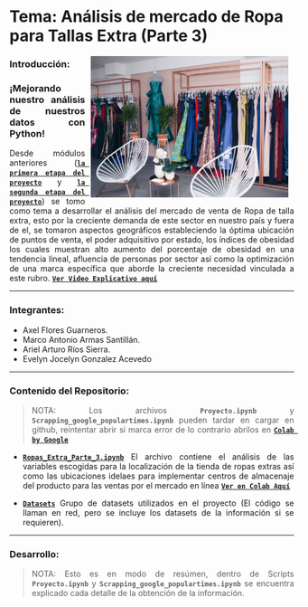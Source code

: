 # Tema: Análisis de mercado de Ropa para Tallas Extra (Parte 3)

<img src="assets/img_cover_1.jpg" align="right" height="250" width="350" hspace="10">
<div style="text-align: justify;">
  
 ### Introducción:
 
 ### ¡Mejorando nuestro análisis de nuestros datos con Python!

Desde módulos anteriores ([**`la primera etapa del proyecto`**](https://github.com/Deltarios/analisis-ropa-bedu) y [**`la segunda etapa del proyecto`**](https://github.com/Deltarios/analisis_ropa_bedu_2)) se tomo como tema a desarrollar el análisis del mercado de venta de Ropa de talla extra, esto por la creciente demanda de este sector en nuestro país y fuera de el, se tomaron aspectos geográficos estableciendo la óptima ubicación de puntos de venta, el poder adquisitivo por estado, los índices de obesidad los cuales muestran alto aumento del porcentaje de obesidad  en una tendencia lineal, afluencia de personas por sector así como la  optimización de una marca específica que aborde la creciente necesidad vinculada a este rubro. [**`Ver Video Explicativo aquí`**](video)

---
### Integrantes: 

- Axel Flores Guarneros.
- Marco Antonio Armas Santillán.
- Ariel Arturo Ríos Sierra.  
- Evelyn Jocelyn Gonzalez Acevedo

---
### Contenido del Repositorio:

> NOTA: Los archivos **`Proyecto.ipynb`** y **`Scrapping_google_populartimes.ipynb`** pueden tardar en cargar en github, reintentar abrir si marca error de lo contrario abrilos en [**`Colab by Google`**](https://colab.research.google.com/)

-  [**`Ropas_Extra_Parte_3.ipynb`**](projecto/Ropas_Extra_Parte_3.ipynb)
   El archivo contiene el análisis de las variables escogidas para la localización de la tienda de ropas extras así como las ubicaciones idelaes para implementar centros de almacenaje del producto para las ventas por el mercado en línea [**`Ver en Colab Aquí`**](https://colab.research.google.com/github/Deltarios/analisis_ropa_bedu_3/blob/master/proyecto/Ropas_Extra_Parte_3.ipynb)

-  [**`Datasets`**](datasets)
   Grupo de datasets utilizados en el proyecto (El código se llaman en red, pero se incluye los datasets de la información si se requieren).
   
---
### Desarrollo: 

> NOTA: Esto es en modo de resúmen, dentro de Scripts **`Proyecto.ipynb`** y **`Scrapping_google_populartimes.ipynb`** se encuentra explicado cada detalle de la obtención de la información.
